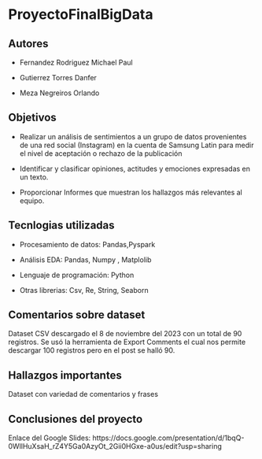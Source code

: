 # ProyectoFinalBigData

## Autores

- Fernandez Rodriguez Michael Paul

- Gutierrez Torres Danfer

- Meza Negreiros Orlando


## Objetivos

- Realizar un análisis de sentimientos a un grupo de datos provenientes de una red social (Instagram)
en la cuenta de Samsung Latin para medir el nivel de aceptación o rechazo de la publicación

- Identificar y clasificar opiniones, actitudes y emociones expresadas en un texto.

- Proporcionar Informes que muestran los hallazgos más relevantes al equipo.


## Tecnlogias utilizadas

- Procesamiento de datos: Pandas,Pyspark

- Análisis EDA: Pandas, Numpy , Matplolib

- Lenguaje de programación: Python

- Otras librerias: Csv, Re, String, Seaborn

## Comentarios sobre dataset

Dataset CSV descargado el 8 de noviembre del 2023 con un total de 90 registros. Se usó la herramienta de Export Comments el cual nos permite descargar 100 registros pero
en el post se halló 90.

## Hallazgos importantes

Dataset con variedad de comentarios y frases

## Conclusiones del proyecto

<p>Enlace del Google Slides: https://docs.google.com/presentation/d/1bqQ-0WllHuXsaH_rZ4Y5Ga0AzyOt_2Gii0HGxe-a0us/edit?usp=sharing </p>

